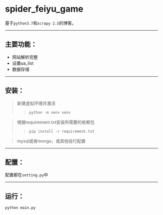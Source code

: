 # spider_feiyu_game

基于`python3.7`和`scrapy 2.5`的博客。 

---
## 主要功能：
- 网站解析完整
- 设置ua_list
- 数据存储
---
## 安装：
> 新建虚拟环境并激活
>> `python -m venv venv`

> 根据requirement.txt安装所需要的依赖包
>> `pip install -r requirement.txt`

> mysql或者mongo，或其他自行配置
---

## 配置：
配置都在`setting.py`中

---
## 运行：
```python main.py```
